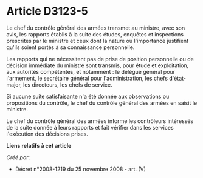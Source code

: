 # Article D3123-5

Le chef du contrôle général des armées transmet au ministre, avec son avis, les rapports établis à la suite des études,
enquêtes et inspections prescrites par le ministre et ceux dont la nature ou l'importance justifient qu'ils soient portés à
sa connaissance personnelle.

Les rapports qui ne nécessitent pas de prise de position personnelle ou de décision immédiate du ministre sont transmis, pour
étude et exploitation, aux autorités compétentes, et notamment : le délégué général pour l'armement, le secrétaire général
pour l'administration, les chefs d'état-major, les directeurs, les chefs de service.

Si aucune suite satisfaisante n'a été donnée aux observations ou propositions du contrôle, le chef du contrôle général des
armées en saisit le ministre.

Le chef du contrôle général des armées informe les contrôleurs intéressés de la suite donnée à leurs rapports et fait
vérifier dans les services l'exécution des décisions prises.

**Liens relatifs à cet article**

_Créé par_:

  - Décret n°2008-1219 du 25 novembre 2008 - art. (V)
